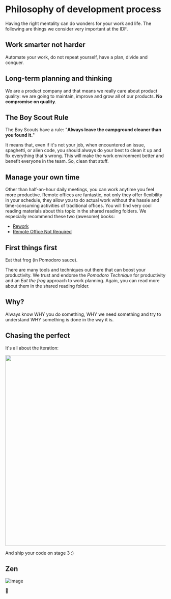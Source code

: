 Philosophy of development process
=================================

Having the right mentality can do wonders for your work and life.
The following are things we consider very important at the IDF.

## Work smarter not harder
Automate your work, do not repeat yourself, have a plan, divide and conquer.

## Long-term planning and thinking
We are a product company and that means we really care about product quality: we are going to maintain,
improve and grow all of our products. **No compromise on quality**.


## The Boy Scout Rule
The Boy Scouts have a rule: "**Always leave the campground cleaner than you found it.**" 

It means that, even if it's not your job, when encountered an issue, spaghetti,
or alien code, you should always do your best to clean it up and fix everything that's wrong.
This will make the work environment better and benefit everyone in the team.
So, clean that stuff.


## Manage your own time
Other than half-an-hour daily meetings, you can work anytime you feel more productive.
Remote offices are fantastic, not only they offer flexibility in your schedule,
they allow you to do actual work without the hassle and time-consuming activities of traditional offices.
You will find very cool reading materials about this topic in the shared reading folders.
We especially recommend these two (awesome) books:
 - [Rework](https://www.amazon.com/Rework-Jason-Fried/dp/0307463745)
 - [Remote Office Not Required](https://www.amazon.com/Remote-Office-Required-Jason-Fried/dp/0804137501)


## First things first
Eat that frog (in Pomodoro sauce).

There are many tools and techniques out there that can boost your productivity.
We trust and endorse the _Pomodoro Technique_ for productivity and an _Eat the frog_ approach to work planning.
Again, you can read more about them in the shared reading folder.


## Why?
Always know WHY you do something, WHY we need something and try to understand WHY something is done in the way it is.  


## Chasing the perfect
It's all about the iteration:
<p align="center"><img src="https://user-images.githubusercontent.com/5278175/35337916-7cbc5360-012d-11e8-9f03-ee86b36a9866.png" width="600"></p>
And ship your code on stage 3 :)


## Zen
![image](https://public-media.interaction-design.org/images/uploads/e3e65b29e66b2770f6e3cdb4ac2fa505.png)

🦄
